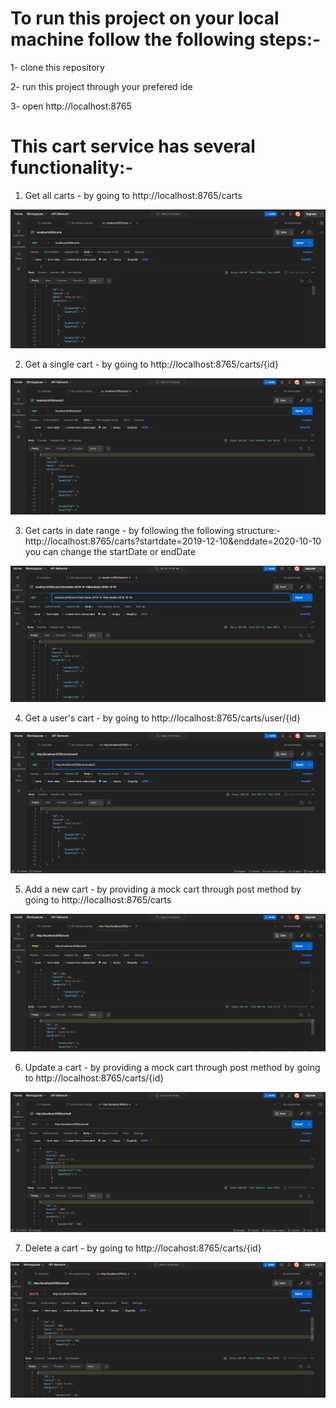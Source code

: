 # To run this project on your local machine follow the following steps:-

1- clone this repository

2- run this project through your prefered ide

3- open http://localhost:8765




# This cart service has several functionality:-

1) Get all carts - by going to http://localhost:8765/carts

![image](https://github.com/looper12349/CartService/blob/main/assets/1.png)


2) Get a single cart - by going to http://localhost:8765/carts/{id}

![image](https://github.com/looper12349/CartService/blob/main/assets/2.png)


3) Get carts in date range - by following the following structure:-
         http://localhost:8765/carts?startdate=2019-12-10&enddate=2020-10-10
   you can change the startDate or endDate

![image](https://github.com/looper12349/CartService/blob/main/assets/3.png)

4) Get a user's cart - by going to http://localhost:8765/carts/user/{id}

![image](https://github.com/looper12349/CartService/blob/main/assets/4.png)

5) Add a new cart - by providing a mock cart through post method by going to http://localhost:8765/carts

![image](https://github.com/looper12349/CartService/blob/main/assets/5.png)

6) Update a cart - by providing a mock cart through post method by going to http://localhost:8765/carts/{id}

![image](https://github.com/looper12349/CartService/blob/main/assets/6.png)

7) Delete a cart - by going to http://locahost:8765/carts/{id}

![image](https://github.com/looper12349/CartService/blob/main/assets/7.png)

